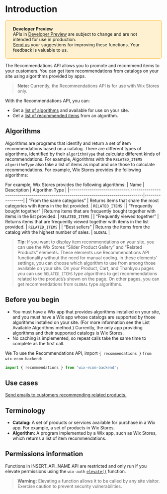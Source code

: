 # Introduction

<div style="background-color: #FEF1D1; padding: 18px 24px; border-radius: 6px; border: 1px solid #FDB10C; box-sizing: border-box; display: inline-block">
<b>Developer Preview</b>
<br/>
<span>APIs in <a href="https://www.wix.com/velo/reference/api-overview/developer-preview"> Developer Preview</a> are subject to change and are not intended for use in production.<br/><a href="mailto:velo-preview-feedback@wix.com">Send us</a> your suggestions for improving these functions. Your feedback is valuable to us.</span>
</div>

The Recommendations API allows you to promote and recommend items to your customers.  You can get item recommendations from catalogs on your site using algorithms provided by apps. 

>**Note:** Currently, the Recommendations API is for use with Wix Stores only.

With the Recommendations API, you can:
* Get a [list of algorithms](#listavailablealgorithms) and  available for use on your site.
* Get a [list of recommended items](#getrecommendation) from an algorithm.



## Algorithms

Algorithms are programs that identify and return a set of item recommendations based on a catalog. There are different types of algorithms, identified by their `algorithmType` that calculate different kinds of recommendations. For example, Algorithms with the `RELATED_ITEMS` `algorithmType` also take a list of items as input and use those to calculate recommendations.
For example, Wix Stores provides the following algorithms:

For example, Wix Stores provides the following algorithms:
| Name                         | Description                                                                        | Algorithm Type  |
|------------------------------|------------------------------------------------------------------------------------|-----------------|
| “From the same categories”   | Returns items that share the most categories with items in the list provided.      | `RELATED_ITEMS` |
| “Frequently bought together” | Returns items that are frequently bought together with items in the list provided. | `RELATED_ITEMS` |
| “Frequently viewed together” | Returns items that are frequently viewed together with items in the list provided. | `RELATED_ITEMS` |
| “Best sellers”               | Returns the items from the catalog with the highest number of sales.               | `GLOBAL`        |



<blockquote class="tip">
  
__Tip:__
If you want to display item recommendations on your site, you can use the Wix Stores “Slider Product Gallery” and “Related Products” elements. These elements use Recommendations API functionality without the need for manual coding. In these elements' settings, you can choose which algorithm to use from among those available on your site.
On your Product, Cart, and Thankyou pages you can use `RELATED_ITEMS` type algorithms to get recommendations related to the product/s shown on the page.
On other pages, you can get recommendations from `GLOBAL` type algorithms.

</blockquote>


## Before you begin
* You must have a Wix app that provides algorithms installed on your site, and you must have a Wix app whose catalogs are supported by those algorithms installed on your site. (For more information see the List Available Algorithms method.) Currently, the only app providing algorithms and their supported catalogs is Wix Stores.
* No caching is implemented, so repeat calls take the same time to complete as the first call.

We To use the Recommendations API,
import `{ recommendations }` `from wix-ecom-backend`:

```js
import { recommendations } from 'wix-ecom-backend';
```

## Use cases
[Send emails to customers recommending related products.](https://www.wix.com/velo/reference/wix-ecom-backend/recommendations/sample-flow)

## Terminology
* **Catalog:** A set of products or services available for purchase in a Wix app. For example, a set of products in Wix Stores.
* **Algorithm:** A program implemented by a Wix app, such as Wix Stores, which returns a list of item recommendations.


## Permissions information


Functions in INSERT_API_NAME API are restricted and only run if you elevate permissions using the `wix-auth` [`elevate()`](https://www.wix.com/velo/reference/wix-auth/elevate) function.


<blockquote class='warning'>
<p><strong>Warning:</strong> Elevating a function allows it to be called by any site visitor. Exercise caution to prevent security vulnerabilities.</p>
</blockquote>
